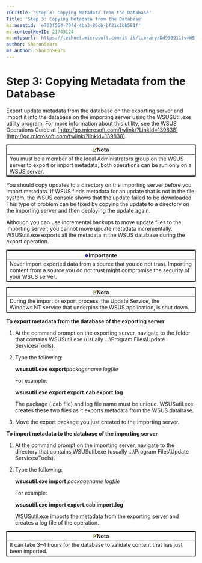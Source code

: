 ```yaml
---
TOCTitle: 'Step 3: Copying Metadata from the Database'
Title: 'Step 3: Copying Metadata from the Database'
ms:assetid: 'e703f564-70fd-4ba3-80cb-bf21c1bb581f'
ms:contentKeyID: 21743124
ms:mtpsurl: 'https://technet.microsoft.com/it-it/library/Dd939911(v=WS.10)'
author: SharonSears
ms.author: SharonSears
---
```


Step 3: Copying Metadata from the Database
==========================================

Export update metadata from the database on the exporting server and import it into the database on the importing server using the WSUSUtil.exe utility program. For more information about this utility, see the WSUS Operations Guide at [http://go.microsoft.com/fwlink/?LinkId=139838](http://go.microsoft.com/fwlink/?linkid=139838).

 
<table style="border:1px solid black;">
<colgroup>
<col width="100%" />
</colgroup>
<thead>
<tr class="header">
<th style="border:1px solid black;" ><img src="/security-updates/images/Dd939911.note(WS.10).gif" />Nota</th>
</tr>
</thead>
<tbody>
<tr class="odd">
<td style="border:1px solid black;">You must be a member of the local Administrators group on the WSUS server to export or import metadata; both operations can be run only on a WSUS server.
</td>
</tr>
</tbody>
</table>
 

You should copy updates to a directory on the importing server before you import metadata. If WSUS finds metadata for an update that is not in the file system, the WSUS console shows that the update failed to be downloaded. This type of problem can be fixed by copying the update to a directory on the importing server and then deploying the update again.

Although you can use incremental backups to move update files to the importing server, you cannot move update metadata incrementally. WSUSutil.exe exports all the metadata in the WSUS database during the export operation.

 
<table style="border:1px solid black;">
<colgroup>
<col width="100%" />
</colgroup>
<thead>
<tr class="header">
<th style="border:1px solid black;" ><img src="/security-updates/images/Dd939911.Important(WS.10).gif" />Importante</th>
</tr>
</thead>
<tbody>
<tr class="odd">
<td style="border:1px solid black;">Never import exported data from a source that you do not trust. Importing content from a source you do not trust might compromise the security of your WSUS server.
</td>
</tr>
</tbody>
</table>
 

 
<table style="border:1px solid black;">
<colgroup>
<col width="100%" />
</colgroup>
<thead>
<tr class="header">
<th style="border:1px solid black;" ><img src="/security-updates/images/Dd939911.note(WS.10).gif" />Nota</th>
</tr>
</thead>
<tbody>
<tr class="odd">
<td style="border:1px solid black;">During the import or export process, the Update Service, the Windows NT service that underpins the WSUS application, is shut down.
</td>
</tr>
</tbody>
</table>
 

**To export metadata from the database of the exporting server**
1.  At the command prompt on the exporting server, navigate to the folder that contains WSUSutil.exe (usually …\\Program Files\\Update Services\\Tools).

2.  Type the following:

    **wsusutil.exe export***packagename logfile*

    For example:

    **wsusutil.exe export export.cab export.log**

    The package (.cab file) and log file name must be unique. WSUSutil.exe creates these two files as it exports metadata from the WSUS database.

3.  Move the export package you just created to the importing server.

**To import metadata to the database of the importing server**
1.  At the command prompt on the importing server, navigate to the directory that contains WSUSutil.exe (usually …\\Program Files\\Update Services\\Tools).

2.  Type the following:

    **wsusutil.exe import** *packagename logfile*

    For example:

    **wsusutil.exe import export.cab import.log**

    WSUSutil.exe imports the metadata from the exporting server and creates a log file of the operation.

 
<table style="border:1px solid black;">
<colgroup>
<col width="100%" />
</colgroup>
<thead>
<tr class="header">
<th style="border:1px solid black;" ><img src="/security-updates/images/Dd939911.note(WS.10).gif" />Nota</th>
</tr>
</thead>
<tbody>
<tr class="odd">
<td style="border:1px solid black;">It can take 3–4 hours for the database to validate content that has just been imported.
</td>
</tr>
</tbody>
</table>
